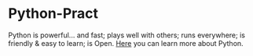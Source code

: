 # Python-Pract

Python is powerful... and fast; plays well with others; runs everywhere; is friendly & easy to learn; 
is Open. [Here](https://www.python.org) you can learn more about Python.
